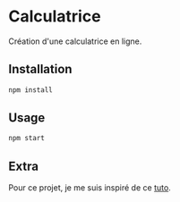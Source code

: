 # Calculatrice

Création d'une calculatrice en ligne.

## Installation

```bash
npm install
```

## Usage

```bash
npm start
```

## Extra 

Pour ce projet, je me suis inspiré de ce [tuto](https://www.youtube.com/watch?v=DgRrrOt0Vr8&t=60s).
